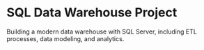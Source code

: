 # SQL Data Warehouse Project
Building a modern data warehouse with SQL Server, including ETL processes, data modeling, and analytics.
